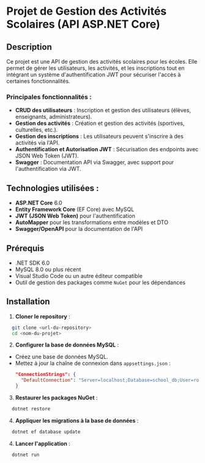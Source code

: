 # Projet de Gestion des Activités Scolaires (API ASP.NET Core)

## Description
Ce projet est une API de gestion des activités scolaires pour les écoles. Elle permet de gérer les utilisateurs, les activités, et les inscriptions tout en intégrant un système d'authentification JWT pour sécuriser l'accès à certaines fonctionnalités.

### Principales fonctionnalités :
- **CRUD des utilisateurs** : Inscription et gestion des utilisateurs (élèves, enseignants, administrateurs).
- **Gestion des activités** : Création et gestion des activités (sportives, culturelles, etc.).
- **Gestion des inscriptions** : Les utilisateurs peuvent s'inscrire à des activités via l'API.
- **Authentification et Autorisation JWT** : Sécurisation des endpoints avec JSON Web Token (JWT).
- **Swagger** : Documentation API via Swagger, avec support pour l'authentification via JWT.

## Technologies utilisées :
- **ASP.NET Core** 6.0
- **Entity Framework Core** (EF Core) avec MySQL
- **JWT (JSON Web Token)** pour l'authentification
- **AutoMapper** pour les transformations entre modèles et DTO
- **Swagger/OpenAPI** pour la documentation de l'API

## Prérequis

- .NET SDK 6.0
- MySQL 8.0 ou plus récent
- Visual Studio Code ou un autre éditeur compatible
- Outil de gestion des packages comme `NuGet` pour les dépendances

## Installation

1. **Cloner le repository** :
  ```bash
    git clone <url-du-repository>
    cd <nom-du-projet>
  ```
2. **Configurer la base de données MySQL** :
- Créez une base de données MySQL.
- Mettez à jour la chaîne de connexion dans `appsettings.json` :
  ```json
  "ConnectionStrings": {
    "DefaultConnection": "Server=localhost;Database=school_db;User=root;Password=your_password;"
  }
  ```
3. **Restaurer les packages NuGet** :
  ```bash
    dotnet restore
  ```

4. **Appliquer les migrations à la base de données** :
  ```bash
    dotnet ef database update
  ```

4. **Lancer l'application** :
  ```bash
    dotnet run
  ```